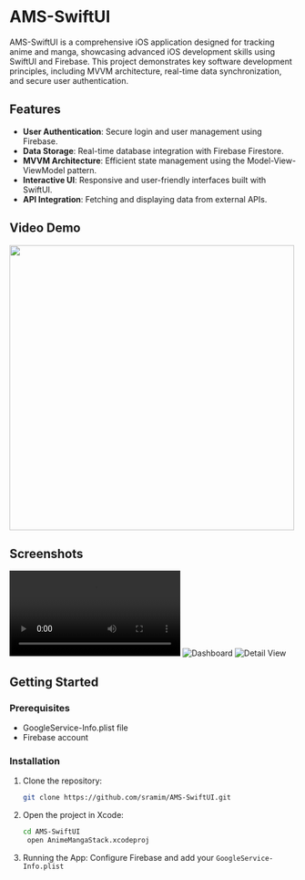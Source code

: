# AMS-SwiftUI

AMS-SwiftUI is a comprehensive iOS application designed for tracking anime and manga, showcasing advanced iOS development skills using SwiftUI and Firebase. This project demonstrates key software development principles, including MVVM architecture, real-time data synchronization, and secure user authentication.
## Features

- **User Authentication**: Secure login and user management using Firebase.
- **Data Storage**: Real-time database integration with Firebase Firestore.
- **MVVM Architecture**: Efficient state management using the Model-View-ViewModel pattern.
- **Interactive UI**: Responsive and user-friendly interfaces built with SwiftUI.
- **API Integration**: Fetching and displaying data from external APIs.

## Video Demo

<img src="Demo.gif" height="500">

## Screenshots

![Login Screen](Demo.mp4)
![Dashboard](screenshots/dashboard.png)
![Detail View](screenshots/detail.png)

## Getting Started

### Prerequisites
- GoogleService-Info.plist file
- Firebase account

### Installation

1. Clone the repository:
   ```bash
   git clone https://github.com/sramim/AMS-SwiftUI.git
2. Open the project in Xcode:
   ```bash
   cd AMS-SwiftUI
    open AnimeMangaStack.xcodeproj
3. Running the App:
   Configure Firebase and add your `GoogleService-Info.plist`
